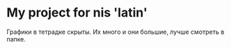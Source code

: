 # My project for nis 'latin' 

Графики в тетрадке скрыты. Их много и они большие, лучше смотреть в папке. 
